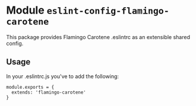 # Module `eslint-config-flamingo-carotene`

This package provides Flamingo Carotene .eslintrc as an extensible shared config.

## Usage

In your .eslintrc.js you've to add the following:

```
module.exports = {
  extends: 'flamingo-carotene'
}
```
